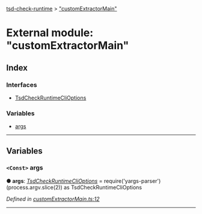 [tsd-check-runtime](../README.md) > ["customExtractorMain"](../modules/_customextractormain_.md)

# External module: "customExtractorMain"

## Index

### Interfaces

* [TsdCheckRuntimeCliOptions](../interfaces/_customextractormain_.tsdcheckruntimeclioptions.md)

### Variables

* [args](_customextractormain_.md#args)

---

## Variables

<a id="args"></a>

### `<Const>` args

**● args**: *[TsdCheckRuntimeCliOptions](../interfaces/_customextractormain_.tsdcheckruntimeclioptions.md)* =  require('yargs-parser')(process.argv.slice(2)) as TsdCheckRuntimeCliOptions

*Defined in [customExtractorMain.ts:12](https://github.com/cancerberoSgx/tsd-check-runtime/blob/84ed4b1/src/customExtractorMain.ts#L12)*

___

